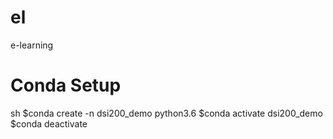 # el
e-learning

# Conda Setup

   sh
$conda create -n dsi200_demo python3.6
$conda activate dsi200_demo
$conda deactivate
   
